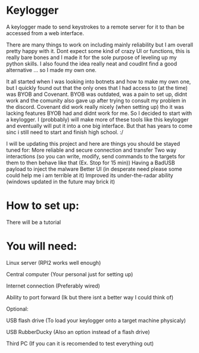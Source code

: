 # Keylogger

A keylogger made to send keystrokes to a remote server for it to than be accessed from a web interface.

There are many things to work on including mainly reliability but I am overall pretty happy with it. Dont expect some kind of crazy UI or functions, this is really bare bones and I made it for the sole purpose of leveling up my python skills. I also found the idea really neat and coudlnt find a good alternative ... so I made my own one.

It all started when I was looking into botnets and how to make my own one, but I quickly found out that the only ones that I had access to (at the time) was BYOB and Covenant. BYOB was outdated, was a pain to set up, didnt work and the comunity also gave up after trying to consult my problem in the discord. Covenant did work really nicely (when setting up) tho it was lacking features BYOB had and didnt work for me. So I decided to start with a keylogger. I (probbably) will make more of these tools like this keylogger and eventually will put it into a one big interface. But that has years to come sinc i still need to start and finish high school. :/

I will be updating this project and here are things you should be stayed tuned for:
    More reliable and secure connection and transfer
    Two way interactions (so you can write, modify, send commands to the targets for them to then behave like that (Ex. Stop for 15 min))
    Having a BadUSB payload to inject the malware
    Better UI (in desperate need please some could help me i am terrible at it)
    Improved its under-the-radar ability (windows updated in the future may brick it)


# How to set up:

There will be a tutorial

# You will need:

Linux server (RPI2 works well enough)

Central computer (Your personal just for setting up)

Internet connection (Preferably wired)

Ability to port forward (Ik but there isnt a better way I could think of)

     

Optional:

USB flash drive (To load your keylogger onto a target machine physicaly)

USB RubberDucky (Also an option instead of a flash drive)

Third PC (If you can it is recomended to test everything out)   
    
